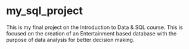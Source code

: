 # my_sql_project
This is my final project on the Introduction to Data &amp; SQL course. This is focused on the creation of an Entertainment based database with the purpose of data analysis for better decision making.

